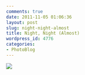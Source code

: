 ```yaml
---
comments: true
date: 2011-11-05 01:06:36
layout: post
slug: night-night-almost
title: Night, Night (Almost)
wordpress_id: 4776
categories:
- PhotoBlog
---
```


![](http://ryanfitzer.com/main/wp-content/uploads/2011/11/Photo-24-950x709.jpg)
